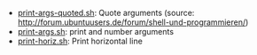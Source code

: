 * [print-args-quoted.sh](https://gist.github.com/0149042a9606075c52c8#file-print-args-quoted-sh): Quote arguments (source: http://forum.ubuntuusers.de/forum/shell-und-programmieren/)
* [print-args.sh](https://gist.github.com/0149042a9606075c52c8#file-print-args-sh): print and number arguments
* [print-horiz.sh](https://gist.github.com/0149042a9606075c52c8#file-print-horiz-sh): Print horizontal line
